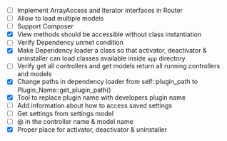 - [ ] Implement ArrayAccess and Iterator interfaces in Router
- [ ] Allow to load multiple models
- [ ] Support Composer
- [x] View methods should be accessible without class instantiation
- [ ] Verify Dependency unmet condition
- [x] Make Dependency loader a class so that activator, deactivator & uninstaller can load classes available inside `app` directory
- [ ] Verify get all controllers and get models return all running controllers and models
- [x] Change paths in dependency loader from self::plugin_path to Plugin_Name::get_plugin_path()
- [x] Tool to replace plugin name with developers plugin name
- [ ] Add information about how to access saved settings
- [ ] Get settings from settings model
- [ ] @ in the controller name & model name
- [x] Proper place for activator, deactivator & uninstaller
